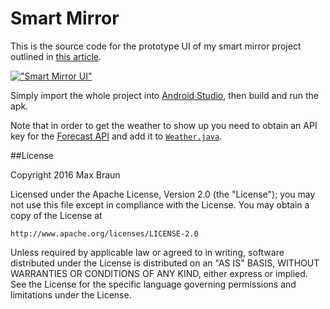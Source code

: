 # Smart Mirror

This is the source code for the prototype UI of my smart mirror project outlined in [this article](https://medium.com/@maxbraun/my-bathroom-mirror-is-smarter-than-yours-94b21c6671ba#.4exmyxt0w).

[!["Smart Mirror UI"](https://cdn-images-1.medium.com/max/600/1*HA9xBf-0jZH_zDmSrGBNpQ.jpeg)](https://medium.com/@maxbraun/my-bathroom-mirror-is-smarter-than-yours-94b21c6671ba#.4exmyxt0w)

Simply import the whole project into [Android Studio](http://developer.android.com/tools/studio/index.html), then build and run the apk.

Note that in order to get the weather to show up you need to obtain an API key for the [Forecast API](https://developer.forecast.io) and add it to [`Weather.java`](https://github.com/maxbbraun/mirror/blob/master/app/src/main/java/net/maxbraun/mirror/Weather.java#L26).    

##License

Copyright 2016 Max Braun

Licensed under the Apache License, Version 2.0 (the "License");
you may not use this file except in compliance with the License.
You may obtain a copy of the License at

    http://www.apache.org/licenses/LICENSE-2.0

Unless required by applicable law or agreed to in writing, software
distributed under the License is distributed on an "AS IS" BASIS,
WITHOUT WARRANTIES OR CONDITIONS OF ANY KIND, either express or implied.
See the License for the specific language governing permissions and
limitations under the License.
